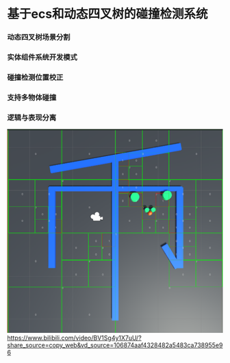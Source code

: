 # 基于ecs和动态四叉树的碰撞检测系统

### 动态四叉树场景分割
### 实体组件系统开发模式
### 碰撞检测位置校正
### 支持多物体碰撞
### 逻辑与表现分离

![输入图片说明](Doc/img1.png)
https://www.bilibili.com/video/BV1Sg4y1X7uU/?share_source=copy_web&vd_source=106874aaf4328482a5483ca738955e96
